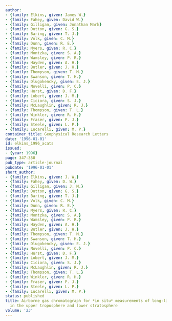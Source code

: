 ```yaml
---
author:
- {family: Elkins, given: James W.}
- {family: Fahey, given: David W.}
- {family: Gilligan, given: Jonathan Mark}
- {family: Dutton, given: G. S.}
- {family: Baring, given: T. J.}
- {family: Volk, given: C. M.}
- {family: Dunn, given: R. E.}
- {family: Myers, given: R. C.}
- {family: Montzka, given: S. A.}
- {family: Wamsley, given: P. R.}
- {family: Hayden, given: A. H.}
- {family: Butler, given: J. H.}
- {family: Thompson, given: T. M.}
- {family: Swanson, given: T. H.}
- {family: Dlugokencky, given: E. J.}
- {family: Novelli, given: P. C.}
- {family: Hurst, given: D. F.}
- {family: Lobert, given: J. M.}
- {family: Ciciora, given: S. J.}
- {family: McLaughlin, given: R. J.}
- {family: Thompson, given: T. L.}
- {family: Winkler, given: R. H.}
- {family: Fraser, given: P. J.}
- {family: Steele, given: L. P.}
- {family: Lucarelli, given: M. P.}
container_title: Geophysical Research Letters
date: '1996-01-01'
id: elkins_1996_acats
issued:
- {year: 1996}
page: 347-350
pub_type: article-journal
pubdate: '1996-01-01'
short_author:
- {family: Elkins, given: J. W.}
- {family: Fahey, given: D. W.}
- {family: Gilligan, given: J. M.}
- {family: Dutton, given: G. S.}
- {family: Baring, given: T. J.}
- {family: Volk, given: C. M.}
- {family: Dunn, given: R. E.}
- {family: Myers, given: R. C.}
- {family: Montzka, given: S. A.}
- {family: Wamsley, given: P. R.}
- {family: Hayden, given: A. H.}
- {family: Butler, given: J. H.}
- {family: Thompson, given: T. M.}
- {family: Swanson, given: T. H.}
- {family: Dlugokencky, given: E. J.}
- {family: Novelli, given: P. C.}
- {family: Hurst, given: D. F.}
- {family: Lobert, given: J. M.}
- {family: Ciciora, given: S. J.}
- {family: McLaughlin, given: R. J.}
- {family: Thompson, given: T. L.}
- {family: Winkler, given: R. H.}
- {family: Fraser, given: P. J.}
- {family: Steele, given: L. P.}
- {family: Lucarelli, given: M. P.}
status: published
title: Airborne gas chromatograph for *in situ* measurements of long-lived species
  in the upper troposphere and lower stratosphere
volume: '23'
---
```

